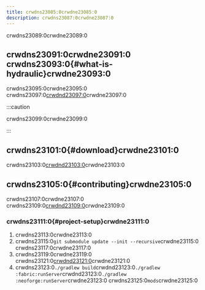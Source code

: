 ```yaml
---
title: crwdns23085:0crwdne23085:0
description: crwdns23087:0crwdne23087:0
---
```


crwdns23089:0crwdne23089:0

## crwdns23091:0crwdne23091:0 crwdns23093:0{#what-is-hydraulic}crwdne23093:0

crwdns23095:0crwdne23095:0 crwdns23097:0[crwdnd23097:0](https://github.com/GeyserMC/Geyser)crwdne23097:0

:::caution

crwdns23099:0crwdne23099:0

:::

## crwdns23101:0{#download}crwdne23101:0

crwdns23103:0[crwdnd23103:0](/download/?project=other-projects\&hydraulic=expanded)crwdne23103:0

## crwdns23105:0{#contributing}crwdne23105:0

crwdns23107:0crwdne23107:0 crwdns23109:0[crwdnd23109:0](https://discord.gg/geysermc)crwdne23109:0

### crwdns23111:0{#project-setup}crwdne23111:0

1. crwdns23113:0crwdne23113:0
2. crwdns23115:0`git submodule update --init --recursive`crwdne23115:0 crwdns23117:0crwdne23117:0
3. crwdns23119:0crwdne23119:0 crwdns23121:0[crwdnd23121:0](https://fabricmc.net/wiki/tutorial:setup)crwdne23121:0
4. crwdns23123:0`./gradlew build`crwdnd23123:0`./gradlew :fabric:runServer`crwdnd23123:0`./gradlew :neoforge:runServer`crwdne23123:0 crwdns23125:0`mods`crwdne23125:0
